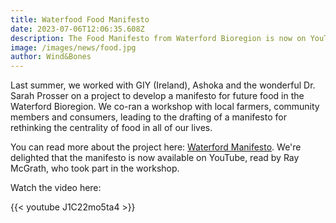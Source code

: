 ```yaml
---
title: Waterfood Food Manifesto
date: 2023-07-06T12:06:35.608Z
description: The Food Manifesto from Waterford Bioregion is now on YouTube.
image: /images/news/food.jpg
author: Wind&Bones
---
```

Last summer, we worked with GIY (Ireland), Ashoka and the wonderful Dr. Sarah Prosser on a project to develop a manifesto for future food in the Waterford Bioregion. We co-ran a workshop with local farmers, community members and consumers, leading to the drafting of a manifesto for rethinking the centrality of food in all of our lives.

You can read more about the project here: [Waterford Manifesto](https://www.windandbones.com/projects/waterford-manifesto/). We're delighted that the manifesto is now available on YouTube, read by Ray McGrath, who took part in the workshop.

Watch the video here:

{{< youtube J1C22mo5ta4 >}}